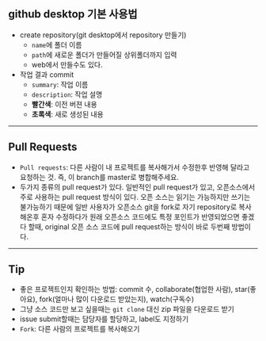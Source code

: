 
## github desktop 기본 사용법

- create repository(git desktop에서 repository 만들기)
  - `name`에 폴더 이름
  - `path`에 새로운 폴더가 만들어질 상위폴더까지 입력
  - web에서 만들수도 있다.
- 작업 결과 commit
  - `summary`: 작업 이름
  - `description`: 작업 설명
  - **빨간색**: 이전 버젼 내용
  - **초록색**: 새로 생성된 내용

---
## Pull Requests
- `Pull requests`: 다른 사람이 내 프로젝트를 복사해가서 수정한후 반영해 달라고 요청하는 것. 즉, 이 branch를 master로 병합해주세요.
- 두가지 종류의 pull request가 있다. 일반적인 pull request가 있고, 오픈소스에서 주로 사용하는 pull request 방식이 있다. 오픈 소스는 읽기는 가능하지만 쓰기는 불가능하기 때문에 일반 사용자가 오픈소스 git을 fork로 자기 repository로 복사해온후 혼자 수정하다가 원래 오픈소스 코드에도 특정 포인트가 반영되었으면 좋겠다 할때, original 오픈 소스 코드에 pull request하는 방식이 바로 두번째 방법이다. 




---

## Tip

- 좋은 프로젝트인지 확인하는 방법: commit 수, collaborate(협업한 사람), star(좋아요), fork(얼마나 많이 다운로드 받았는지), watch(구독수)
- 그냥 소스 코드만 보고 싶을때는 `git clone` 대신 zip 파일을 다운로드 받기
- issue submit할때는 담당자를 할당하고, label도 지정하기
- `Fork`: 다른 사람의 프로젝트를 복사해오기

